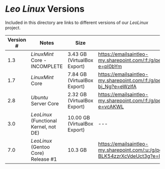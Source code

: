 # *Leo Linux* Versions
Included in this directory are links to different versions of our *LeoLinux* project.

| Version # | Notes | Size | Link |
| --- | --- | --- | --- |
| 1.3 | *LinuxMint* Core - INCOMPLETE | 3.43 GB (VirtualBox Export) | https://emailsaintleo-my.sharepoint.com/:f:/g/personal/chase_franse_saintleo_edu/EkI1VzzmfspFjiTxOEn2ou4BiXr3wUUwR2iBvFCXcUz_Jg?e=pI0bYm |
| 1.7 | *LinuxMint* Core | 7.84 GB (VirtualBox Export) | https://emailsaintleo-my.sharepoint.com/:f:/g/personal/chase_franse_saintleo_edu/Er4uiHl_qHhCkxPznihZaTEBR9tVWBCZUgCS_gya-bj_Ng?e=eWzlfA |
| 2.8 | *Ubuntu* Server Core | 2.32 GB (VirtualBox Export) | https://emailsaintleo-my.sharepoint.com/:f:/g/personal/chase_franse_saintleo_edu/EtnK8ZiLlA5Dup9OoOE3aHsBn53HzdiLJkTqfciKg8lv-g?e=vcAKWL |
| 3.0 | *LeoLinux* (Functional Kernel, not DE) | 10.00 GB (VirtualBox Export) | --- |
| 7.0 | *LeoLinux* (Gentoo Core) Release #1 | 10.3 GB | https://emailsaintleo-my.sharepoint.com/:u:/g/personal/chase_franse_saintleo_edu/EZm6f3jaTzNLrYWAGqj6crwBZbM-BLK54zzrXcVdeUct3g?e=ICVnf4 |
